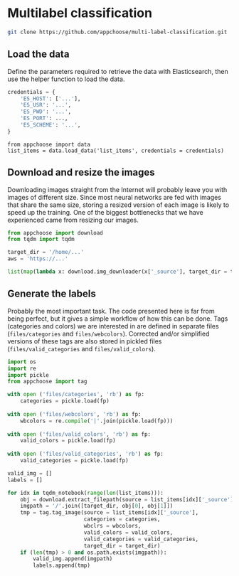 # Multilabel classification

```bash
git clone https://github.com/appchoose/multi-label-classification.git
```

## Load the data

Define the parameters required to retrieve the data with Elasticsearch, then 
use the helper function to load the data.

```python
credentials = {
    'ES_HOST': ['...'],
    'ES_USR': '...',
    'ES_PWD': '...',
    'ES_PORT': ...,
    'ES_SCHEME': '...',
}
```

```
from appchoose import data
list_items = data.load_data('list_items', credentials = credentials)
```

## Download and resize the images

Downloading images straight from the Internet will probably leave you with images 
of different size. Since most neural networks are fed with images that share the 
same size, storing a resized version of each image is likely to speed up the training. 
One of the biggest bottlenecks that we have experienced came from resizing our images.

```python
from appchoose import download
from tqdm import tqdm 

target_dir = '/home/...'
aws = 'https://...'

list(map(lambda x: download.img_downloader(x['_source'], target_dir = target_dir, aws = aws), tqdm(list_items)))
```

## Generate the labels

Probably the most important task. The code presented here is far from being perfect, but
it gives a simple workflow of how this can be done. Tags (categories and colors) we are
interested in are defined in separate files (`files/categories` and `files/webcolors`). 
Corrected and/or simplified versions of these tags are also stored in pickled files 
(`files/valid_categories` and `files/valid_colors`).

```python
import os
import re
import pickle
from appchoose import tag

with open ('files/categories', 'rb') as fp:
    categories = pickle.load(fp)
    
with open ('files/webcolors', 'rb') as fp:
    wbcolors = re.compile('|'.join(pickle.load(fp)))
    
with open ('files/valid_colors', 'rb') as fp:
    valid_colors = pickle.load(fp)
    
with open ('files/valid_categories', 'rb') as fp:
    valid_categories = pickle.load(fp)

valid_img = []
labels = []

for idx in tqdm_notebook(range(len(list_items))):
    obj = download.extract_filepath(source = list_items[idx]['_source'], aws = aws)
    imgpath = '/'.join([target_dir, obj[0], obj[1]])
    tmp = tag.tag_image(source = list_items[idx]['_source'], 
                        categories = categories, 
                        wbclrs = wbcolors, 
                        valid_colors = valid_colors, 
                        valid_categories = valid_categories, 
                        target_dir = target_dir)
    if (len(tmp) > 0 and os.path.exists(imgpath)):
        valid_img.append(imgpath)
        labels.append(tmp)
```
